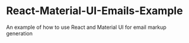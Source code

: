# React-Material-UI-Emails-Example
An example of how to use React and Material UI for email markup generation
